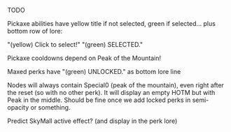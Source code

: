 TODO

Pickaxe abilities have yellow title if not selected, green if selected... plus bottom row of lore:

"(yellow) Click to select!"
"(green) SELECTED."

Pickaxe cooldowns depend on Peak of the Mountain!

Maxed perks have "(green) UNLOCKED." as bottom lore line

Nodes will always contain Special0 (peak of the mountain), even right after the reset (so with no other perk). It will display an empty HOTM but with Peak in the middle.
Should be fine once we add locked perks in semi-opacity or something.

Predict SkyMall active effect? (and display in the perk lore)
